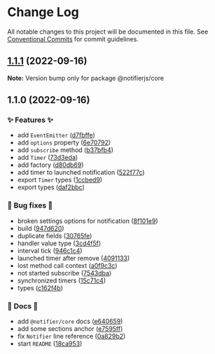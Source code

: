 # Change Log

All notable changes to this project will be documented in this file.
See [Conventional Commits](https://conventionalcommits.org) for commit guidelines.

## [1.1.1](https://github.com/ArtemKlyuev/notifier/compare/@notifierjs/core@1.1.0...@notifierjs/core@1.1.1) (2022-09-16)

**Note:** Version bump only for package @notifierjs/core





## 1.1.0 (2022-09-16)


### ✨ Features ✨

* add `EventEmitter` ([d7fbffe](https://github.com/ArtemKlyuev/notifier/commit/d7fbffe70b21f167e4c2aa183f95502de4b62d49))
* add `options` property ([6e70792](https://github.com/ArtemKlyuev/notifier/commit/6e70792c23ac5b7955dcd25becb775ab1b195be7))
* add `subscribe` method ([b37bfb4](https://github.com/ArtemKlyuev/notifier/commit/b37bfb43e263c840b232b489d84b43b91727b5e9))
* add `Timer` ([73d3eda](https://github.com/ArtemKlyuev/notifier/commit/73d3eda1f6419c1ebf21271874397267e391cf78))
* add factory ([d80db69](https://github.com/ArtemKlyuev/notifier/commit/d80db69cf98dc1f3c854bab2d0acf823627d0e69))
* add timer to launched notification ([522f77c](https://github.com/ArtemKlyuev/notifier/commit/522f77cafc439b7f3caeb413692d32469ea4bfd0))
* export `Timer` types ([1ccbed9](https://github.com/ArtemKlyuev/notifier/commit/1ccbed957eb70b92152141d79b645998351ecb91))
* export types ([daf2bbc](https://github.com/ArtemKlyuev/notifier/commit/daf2bbc2834a16805cb63c00b1a9b58683eed651))


### 🐛 Bug fixes 🐛

* broken settings options for notification ([8f101e9](https://github.com/ArtemKlyuev/notifier/commit/8f101e929d6214a453a4b38d0c7b9dfb5c1f4f57))
* build ([947d620](https://github.com/ArtemKlyuev/notifier/commit/947d6208a2f0bbab96b23364c977c9cbe9f891c7))
* duplicate fields ([30765fe](https://github.com/ArtemKlyuev/notifier/commit/30765fefb85e6c1d2f0f8032e1a87295666aed4b))
* handler value type ([3cd4f5f](https://github.com/ArtemKlyuev/notifier/commit/3cd4f5fdd884a17d6e063f9c6d12c0fab9379c66))
* interval tick ([946c1c4](https://github.com/ArtemKlyuev/notifier/commit/946c1c414aefc83d54050103c6ef53543ffc75ac))
* launched timer after remove ([4091133](https://github.com/ArtemKlyuev/notifier/commit/40911330c2f20fa77cb7a65b5f65f7209ce103c5))
* lost method call context ([a0f9c3c](https://github.com/ArtemKlyuev/notifier/commit/a0f9c3c030edf3dfae28fe3e25c8c736656ad3c4))
* not started subscribe ([7543dba](https://github.com/ArtemKlyuev/notifier/commit/7543dba04e3a19eacfaa676cf7eb12da7789c3d5))
* synchronized timers ([15c71c4](https://github.com/ArtemKlyuev/notifier/commit/15c71c408856e584676cf3273828f093e2fc6e8f))
* types ([c162f4b](https://github.com/ArtemKlyuev/notifier/commit/c162f4b3c5074903343588fdf5b5a90fe0901222))


### 📖 Docs 📖

* add `@notifier/core` docs ([e640659](https://github.com/ArtemKlyuev/notifier/commit/e64065973acb1dd389979b07f0df070bb26b9e23))
* add some sections anchor ([e7595ff](https://github.com/ArtemKlyuev/notifier/commit/e7595ffe1768a25cd15dad563e1e7edfbd7ceee8))
* fix `Notifier` line reference ([0a829b2](https://github.com/ArtemKlyuev/notifier/commit/0a829b2c9f2fe6dacc5670ca4ce7a0195b9fe9d5))
* start `README` ([18ca953](https://github.com/ArtemKlyuev/notifier/commit/18ca9532d1bca614dfb1f22f1e873770bf1297ca))
